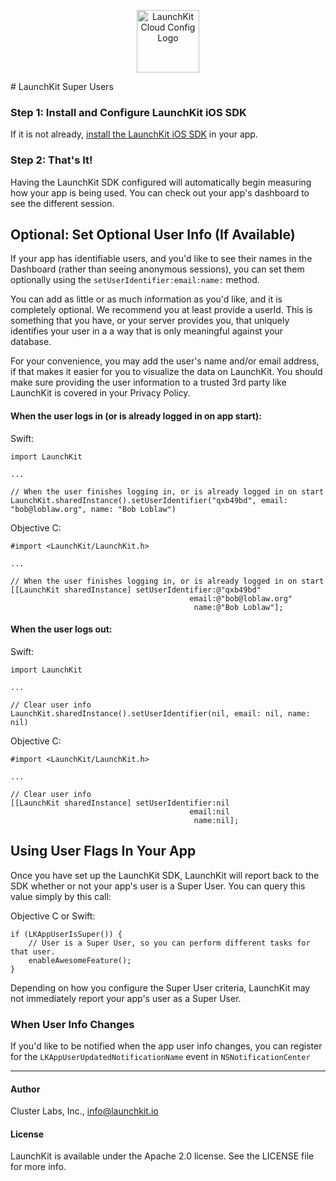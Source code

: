 <p align="center"><img src="https://d2kfjaekmjmy1l.cloudfront.net/images/users/icon-vf7b3589fac18.png" width="100" alt="LaunchKit Cloud Config Logo"/></p>
# LaunchKit Super Users


### Step 1: Install and Configure LaunchKit iOS SDK

If it is not already, [install the LaunchKit iOS SDK](https://github.com/LaunchKit/launchkit-ios/blob/master/README.md) in your app.

### Step 2: That's It!

Having the LaunchKit SDK configured will automatically begin measuring how your app is being used. You can check out your app's dashboard to see the different session.

## Optional: Set Optional User Info (If Available)

If your app has identifiable users, and you'd like to see their names in the Dashboard (rather than seeing anonymous sessions), you can set them optionally using the `setUserIdentifier:email:name:` method.

You can add as little or as much information as you'd like, and it is completely optional. We recommend you at least provide a userId. This is something that you have, or your server provides you, that uniquely identifies your user in a a way that is only meaningful against your database. 

For your convenience, you may add the user's name and/or email address, if that makes it easier for you to visualize the data on LaunchKit. You should make sure providing the user information to a trusted 3rd party like LaunchKit is covered in your Privacy Policy.


#### When the user logs in (or is already logged in on app start):

Swift:

```
import LaunchKit

...

// When the user finishes logging in, or is already logged in on start
LaunchKit.sharedInstance().setUserIdentifier("qxb49bd", email: "bob@loblaw.org", name: "Bob Loblaw")
```

Objective C:

```
#import <LaunchKit/LaunchKit.h>

...

// When the user finishes logging in, or is already logged in on start
[[LaunchKit sharedInstance] setUserIdentifier:@"qxb49bd" 
                                        email:@"bob@loblaw.org" 
                                         name:@"Bob Loblaw"];
```

#### When the user logs out:

Swift:

```
import LaunchKit

...

// Clear user info
LaunchKit.sharedInstance().setUserIdentifier(nil, email: nil, name: nil)
```

Objective C:

```
#import <LaunchKit/LaunchKit.h>

...

// Clear user info
[[LaunchKit sharedInstance] setUserIdentifier:nil
                                        email:nil
                                         name:nil];
```

## Using User Flags In Your App


Once you have set up the LaunchKit SDK, LaunchKit will report back to the SDK whether or not your app's user is a Super User. You can query this value simply by this call:

Objective C or Swift:

```
if (LKAppUserIsSuper()) {
    // User is a Super User, so you can perform different tasks for that user.
    enableAwesomeFeature();
}
```

Depending on how you configure the Super User criteria, LaunchKit may not immediately report your app's user as a Super User.

### When User Info Changes
If you'd like to be notified when the app user info changes, you can register for the `LKAppUserUpdatedNotificationName` event in `NSNotificationCenter`



---
#### Author

Cluster Labs, Inc., info@launchkit.io

#### License

LaunchKit is available under the Apache 2.0 license. See the LICENSE file for more info.